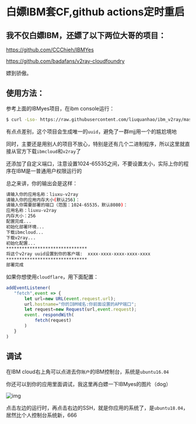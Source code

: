 # 白嫖IBM套CF,github actions定时重启

## 我不仅白嫖IBM，还嫖了以下两位大哥的项目：

https://github.com/CCChieh/IBMYes

https://github.com/badafans/v2ray-cloudfoundry

嫖到骄傲。

## 使用方法：

参考上面的IBMyes项目，在ibm console运行：

```bash
$ curl -Lso- https://raw.githubusercontent.com/liuquanhao/ibm_v2ray/master/deploy.sh | bash
```

有点点差别，这个项目会生成唯一的`uuid`，避免了一群mjj用一个的尴尬境地

同时，主要还是用别人的项目不放心，特别是还有几个二进制程序，所以这里就直接从官方下载`ibmcloud`和`v2ray`了

还添加了自定义端口，注意设置1024-65535之间，不要设置太小，实际上你的程序在IBM是一普通用户权限运行的

总之来讲，你的输出会是这样：

```bash
请输入你的应用名称：liuxu-v2ray
请输入你的应用内存大小(默认256)：
请输入你需要部署的端口（范围：1024-65535，默认8080)：
应用名称：liuxu-v2ray
内存大小：256
配置完成...
初始化部署环境...
下载ibmcloud...
下载v2ray...
初始化配置...
*******************************
将这个v2ray uuid设置到你的客户端:  xxxx-xxxx-xxxx-xxxx-xxxx
*******************************
部署完成
```

如果你想使用`cloudflare`，用下面配置：

```javascript
addEventListener(
   "fetch",event => {
       let url=new URL(event.request.url);
       url.hostname="你的IBM域名:你前面设置的APP端口";
       let request=new Request(url,event.request);
       event. respondWith(
           fetch(request)
       )
   }
)
```

## 调试

在IBM cloud右上角可以点进去你`账户`的IBM控制台，系统是`ubuntu16.04`

你还可以到你的应用里面调试，我这里再白嫖一下IBMyes的图片（dog）

![img](https://github.com/CCChieh/IBMYes/raw/master/img/README/image-20200615210821081.png)

点击左边的运行时，再点击右边的SSH，就是你应用的系统了，是`ubuntu18.04`，居然比个人控制台系统新，666
